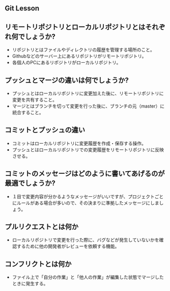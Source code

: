 ## Git Lesson

## リモートリポジトリとローカルリポジトリとはそれぞれ何でしょうか?
  - リポジトリとはファイルやディレクトリの履歴を管理する場所のこと。
  - Githubなどのサーバー上にあるリポジトリがリモートリポジトリ。
  - 各個人のPCにあるリポジトリがローカルリポジトリ。

## プッシュとマージの違いは何でしょうか?
  - プッシュとはローカルリポジトリに変更加えた後に、リモートリポジトリに変更を共有すること。
  - マージとはブランチを切って変更を行った後に、ブランチの元（master）に統合すること。

## コミットとプッシュの違い
  - コミットはローカルリポジトリに変更履歴を作成・保存する操作。
  - プッシュとはローカルリポジトリでの変更履歴をリモートリポジトリに反映させる。

## コミットのメッセージはどのように書いてあげるのが最適でしょうか?
  - １目で変更内容が分かるようなメッセージがいいですが、プロジェクトごとにルールがある場合が多いので、その決まりに準拠したメッセージにしましょう。

## プルリクエストとは何か
  - ローカルリポジトリで変更を行った際に、バグなどが発生していないかを確認するために他の開発者がレビューを依頼する機能。

## コンフリクトとは何か
  - ファイル上で「自分の作業」と「他人の作業」が編集した状態でマージしたときに発生する。